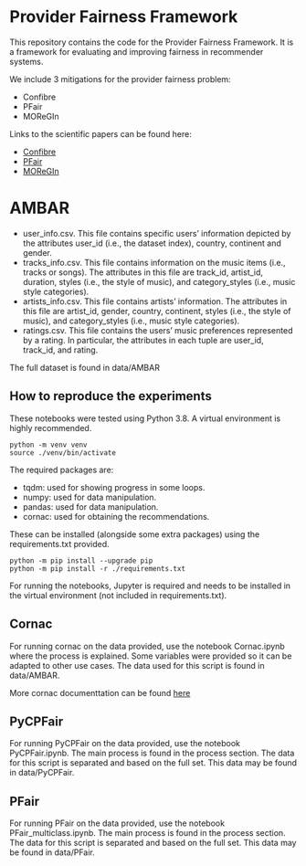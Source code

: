 # Provider Fairness Framework

This repository contains the code for the Provider Fairness Framework. It is a framework for evaluating and improving fairness in recommender systems.

We include 3 mitigations for the provider fairness problem:

- Confibre
- PFair
- MOReGIn

Links to the scientific papers can be found here:

- [Confibre](https://arxiv.org/abs/2305.18298)
- [PFair](https://arxiv.org/abs/2305.18298)
- [MOReGIn](https://arxiv.org/abs/2305.18298)

# AMBAR

- user_info.csv. This file contains specific users’ information depicted by the attributes user_id (i.e., the dataset index),
country, continent and gender.
- tracks_info.csv. This file contains information on the music items (i.e., tracks or songs). The attributes in this file are
track_id, artist_id, duration, styles (i.e., the style of music), and category_styles (i.e., music style categories).
- artists_info.csv. This file contains artists’ information. The attributes in this file are artist_id, gender, country, continent, styles (i.e., the style of music), and category_styles (i.e., music style categories).
- ratings.csv. This file contains the users’ music preferences represented by a rating. In particular, the attributes in each tuple are user_id, track_id, and rating.

The full dataset is found in data/AMBAR

## How to reproduce the experiments

These notebooks were tested using Python 3.8. A virtual environment is highly recommended.

```shell
python -m venv venv
source ./venv/bin/activate
```

The required packages are:

- tqdm: used for showing progress in some loops.
- numpy: used for data manipulation.
- pandas: used for data manipulation.
- cornac: used for obtaining the recommendations.

These can be installed (alongside some extra packages) using the requirements.txt provided.

```shell
python -m pip install --upgrade pip
python -m pip install -r ./requirements.txt
```

For running the notebooks, Jupyter is required and needs to be installed in the virtual environment (not included in
requirements.txt).

## Cornac

For running cornac on the data provided, use the notebook Cornac.ipynb where the process is explained. Some variables
were provided so it can be adapted to other use cases. The data used for this script is found in data/AMBAR.

More cornac documenttation can be found [here](https://cornac.readthedocs.io/en/stable/user/index.html)

## PyCPFair

For running PyCPFair on the data provided, use the notebook PyCPFair.ipynb. The main process is found in the process
section.
The data for this script is separated and based on the full set. This data may be found in data/PyCPFair.

## PFair

For running PFair on the data provided, use the notebook PFair_multiclass.ipynb. The main process is found in the process
section.
The data for this script is separated and based on the full set. This data may be found in data/PFair.

